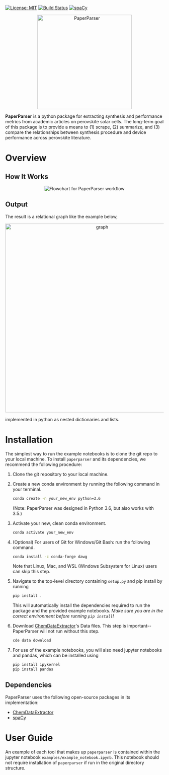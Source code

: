 


<!-- [![forthebadge](https://forthebadge.com/images/badges/fuck-it-ship-it.svg)](https://forthebadge.com) -->

[![License: MIT](https://img.shields.io/badge/license-MIT-green.svg)](https://opensource.org/licenses/MIT)
[![Build Status](https://travis-ci.org/paper-parser/paper-parser.svg?branch=master)](https://travis-ci.org/paper-parser/paper-parser)   [![spaCy](https://img.shields.io/badge/made%20with%20❤%20and-spaCy-09a3d5.svg)](https://spacy.io)

<p align="center"><img src="https://github.com/paper-parser/paper-parser/blob/master/doc/images/logo.png" width="300" alt="PaperParser"></p>

**PaperParser** is a python package for extracting synthesis and performance metrics from academic articles on perovskite solar cells. The long-term goal of this package is to provide a means to (1) scrape, (2) summarize, and (3) compare the relationships between synthesis procedure and device performance across perovskite literature.

# Overview

## How It Works

<p align="center"><img src="https://github.com/paper-parser/paper-parser/blob/master/doc/images/pp_flowchart.svg" alt="Flowchart for PaperParser workflow"></p>

## Output

The result is a relational graph like the example below,

<p align="center"><img src="https://github.com/paper-parser/paper-parser/blob/master/doc/images/output_graph.png" width="600" alt="graph"></p>
<!--     Material (some chemical name)
    |\
    | Performance metrics
    | |\
    | | VOC - # Volts
    | |\
    | | JSC - # Amps
    | |\
    | | PCE - # percent
    | etc.
    |
    Synthesis
    |\
    | step 1 - property
    |  \
    |   other property
    |\
    | step 2 - property
    |  \
    |   property
    |\
    | etc. for other steps...
    |
    step ordering: ['step 1', 'step 2', 'step 3'] -->

implemented in python as nested dictionaries and lists.


# Installation

The simplest way to run the example notebooks is to clone the git repo to your local machine.  To install `paperparser` and its dependencies, we recommend the following procedure:

1. Clone the git repository to your local machine.

2. Create a new conda environment by running the following command in your terminal.
    ```bash
    conda create -n your_new_env python=3.6
    ```
    (Note: PaperParser was designed in Python 3.6, but also works with 3.5.)
    <!-- This turns out to be important, because for some reason the verson of pip that comes with the conda installation of python 3.6 does not work with our `setup.py` and `requirements.txt` files. -->

3. Activate your new, clean conda environment.
    ```bash
    conda activate your_new_env
    ```

4. (Optional) For users of Git for Windows/Git Bash: run the following command.
    ```bash
    conda install -c conda-forge dawg
    ```
    Note that Linux, Mac, and WSL (Windows Subsystem for Linux) users can skip this step.

5. Navigate to the top-level directory containing `setup.py` and pip install by running
    ```bash
    pip install .
    ```
    This will automatically install the dependencies required to run the package and the provided example notebooks. _Make sure you are in the correct environment before running `pip install`!_

6. Download [ChemDataExtractor](http://chemdataextractor.org/docs/install)'s Data files. This step is important-- PaperParser will not run without this step.
    ```bash
    cde data download
    ```

7. For use of the example notebooks, you will also need jupyter notebooks and pandas, which can be installed using
    ```bash
    pip install ipykernel
    pip install pandas
    ```
<!--(from setup.py example [here](https://python-packaging.readthedocs.io/en/latest/minimal.html))-->

## Dependencies

PaperParser uses the following open-source packages in its implementation:

* [ChemDataExtractor](https://github.com/mcs07/ChemDataExtractor/)
* [spaCy](https://spacy.io)

# User Guide

An example of each tool that makes up `paperparser` is contained within the jupyter notebook `examples/example_notebook.ipynb`. This notebook should not require installation of `paperparser` if run in the original directory structure.

<!--chc: We spend a lot of time talking about how incomplete our package is, so we don't need to get into those details here.

(Another example notebook titled `examples/example_extracted_info.ipynb` contains information on the use of the high-level wrapper to (almost) all of the tools discussed in `examples/example_notebook.ipynb`. This object implements the output graph displayed at the top of this README, albeit in a much more confusing format because we have not yet figured out how to associate each parsed value with a specific chemical name. As of now each value returned from parsing is simply left in order, so that future development to the module `paperparser.extracted_info` could use associations within the respective parsed sentences (as well as between sentences) and eventually return relational data trees like the dream dispayed above.)-->
